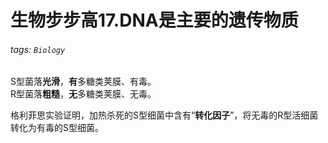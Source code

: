 # 生物步步高17.DNA是主要的遗传物质  

###### tags: `Biology`

S型菌落**光滑**，**有**多糖类荚膜、有毒。  
R型菌落**粗糙**，**无**多糖类荚膜、无毒。  

格利菲思实验证明，加热杀死的S型细菌中含有“**转化因子**”，将无毒的R型活细菌转化为有毒的S型细菌。  

